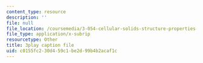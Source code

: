 ```yaml
---
content_type: resource
description: ''
file: null
file_location: /coursemedia/3-054-cellular-solids-structure-properties-and-applications-spring-2015/c0155fc230d459c1be2d99b4b2acaf1c_yK5SA6HngCY.vtt
file_type: application/x-subrip
resourcetype: Other
title: 3play caption file
uid: c0155fc2-30d4-59c1-be2d-99b4b2acaf1c
---
```

